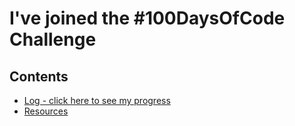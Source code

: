 # I've joined the #100DaysOfCode Challenge

## Contents
* [Log - click here to see my progress](log.md)
* [Resources](resources.md)

